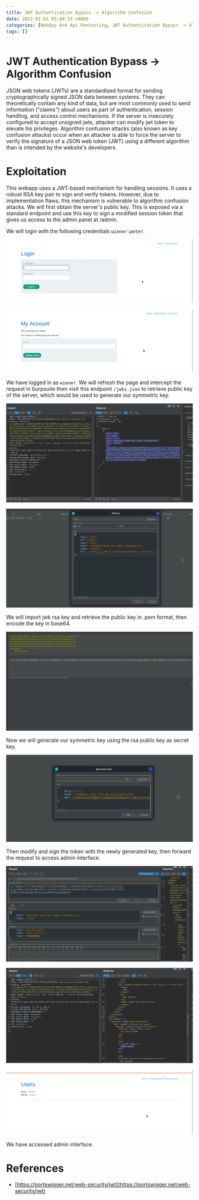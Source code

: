 ```yaml
---
title: JWT Authentication Bypass -> Algorithm Confusion
date: 2022-01-01 05:49:33 +0800
categories: [WebApp And Api Pentesting, JWT Authentication Bypass -> Algorithm Confusion]
tags: []  
---
```


# JWT Authentication Bypass -> Algorithm Confusion

JSON web tokens (JWTs) are a standardized format for sending cryptographically signed JSON data between systems. They can theoretically contain any kind of data, but are most commonly used to send information ("claims") about users as part of authentication, session handling, and access control mechanisms.  If the server is insecurely configured to accept unsigned jwts, attacker can modify jwt token to elevate his privileges. Algorithm confusion attacks (also known as key confusion attacks) occur when an attacker is able to force the server to verify the signature of a JSON web token (JWT) using a different algorithm than is intended by the website's developers.

# Exploitation

This webapp uses a JWT-based mechanism for handling sessions. It uses a robust RSA key pair to sign and verify tokens. However, due to implementation flaws, this mechanism is vulnerable to algorithm confusion attacks. We will first obtain the server's public key. This is exposed via a standard endpoint and use this key to sign a modified session token that gives us access to the admin panel at /admin.

We will login with the following credentials `wiener:peter`.

![jwt](https://raw.githubusercontent.com/cyberkhalid/cyberkhalid.github.io/main/assets/img/ipentest/jwtu1.png)

![jwt](https://raw.githubusercontent.com/cyberkhalid/cyberkhalid.github.io/main/assets/img/ipentest/jwtu2.png)

We have logged in as `wiener`. We will refresh the page and intercept the request in burpsuite then visit this endpoint `/jwks.json` to retrieve public key of the server, which would be used to generate our symmetric key. 

![jwt](https://raw.githubusercontent.com/cyberkhalid/cyberkhalid.github.io/main/assets/img/ipentest/jwtc2.png)

![jwt](https://raw.githubusercontent.com/cyberkhalid/cyberkhalid.github.io/main/assets/img/ipentest/jwtc3.png)

We will import jwk rsa key and retrieve the public key in .pem format, then encode the key in base64.

![jwt](https://raw.githubusercontent.com/cyberkhalid/cyberkhalid.github.io/main/assets/img/ipentest/jwtc4.png)

Now we will generate our symmetric key using the rsa public key as secret key.

![jwt](https://raw.githubusercontent.com/cyberkhalid/cyberkhalid.github.io/main/assets/img/ipentest/jwtc5.png)

Then modify and sign the token with the newly generated key, then forward the request to access admin interface.

![jwt](https://raw.githubusercontent.com/cyberkhalid/cyberkhalid.github.io/main/assets/img/ipentest/jwtc51.png)

![jwt](https://raw.githubusercontent.com/cyberkhalid/cyberkhalid.github.io/main/assets/img/ipentest/jwtc6.png)

![jwt](https://raw.githubusercontent.com/cyberkhalid/cyberkhalid.github.io/main/assets/img/ipentest/jwta7.png)

We have accessed admin interface.

# References

- [https://portswigger.net/web-security/jwt](https://portswigger.net/web-security/jwt)
